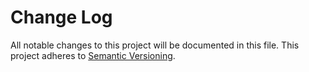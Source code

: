 # Change Log

All notable changes to this project will be documented in this file. This project adheres to [Semantic Versioning](http://semver.org/).